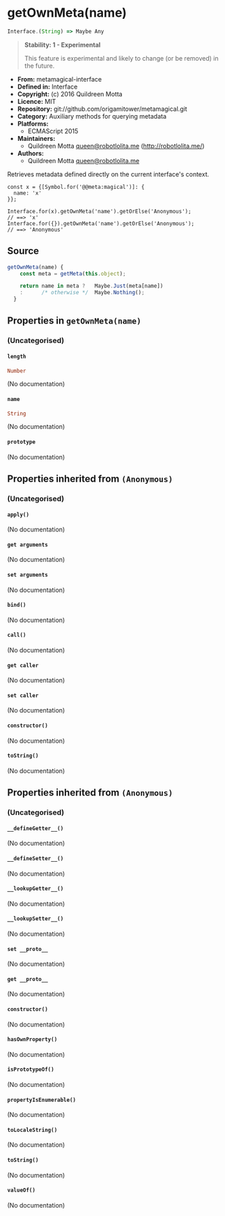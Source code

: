 

# getOwnMeta(name)


```javascript
Interface.(String) => Maybe Any
```




> 
> **Stability: 1 - Experimental**
> 
> This feature is experimental and likely to change (or be removed) in the
> future.
> 


  - **From:**
    metamagical-interface
  - **Defined in:**
    Interface
  - **Copyright:**
    (c) 2016 Quildreen Motta
  - **Licence:**
    MIT
  - **Repository:**
    git://github.com/origamitower/metamagical.git
  - **Category:**
    Auxiliary methods for querying metadata
  - **Platforms:**
      - ECMAScript 2015
  - **Maintainers:**
      - Quildreen Motta <queen@robotlolita.me> (http://robotlolita.me/)
  - **Authors:**
      - Quildreen Motta <queen@robotlolita.me>



Retrieves metadata defined directly on the current interface's context.


    const x = {[Symbol.for('@@meta:magical')]: {
      name: 'x'
    }};

    Interface.for(x).getOwnMeta('name').getOrElse('Anonymous');
    // ==> 'x'
    Interface.for({}).getOwnMeta('name').getOrElse('Anonymous');
    // ==> 'Anonymous'



## Source


```javascript
getOwnMeta(name) {
    const meta = getMeta(this.object);

    return name in meta ?   Maybe.Just(meta[name])
    :      /* otherwise */  Maybe.Nothing();
  }
```




## Properties in `getOwnMeta(name)`




### (Uncategorised)




#### `length`



```haskell
Number
```

(No documentation)



#### `name`



```haskell
String
```

(No documentation)



#### `prototype`



(No documentation)






## Properties inherited from `(Anonymous)`




### (Uncategorised)




#### `apply()`



(No documentation)



#### `get arguments`



(No documentation)



#### `set arguments`



(No documentation)



#### `bind()`



(No documentation)



#### `call()`



(No documentation)



#### `get caller`



(No documentation)



#### `set caller`



(No documentation)



#### `constructor()`



(No documentation)



#### `toString()`



(No documentation)






## Properties inherited from `(Anonymous)`




### (Uncategorised)




#### `__defineGetter__()`



(No documentation)



#### `__defineSetter__()`



(No documentation)



#### `__lookupGetter__()`



(No documentation)



#### `__lookupSetter__()`



(No documentation)



#### `set __proto__`



(No documentation)



#### `get __proto__`



(No documentation)



#### `constructor()`



(No documentation)



#### `hasOwnProperty()`



(No documentation)



#### `isPrototypeOf()`



(No documentation)



#### `propertyIsEnumerable()`



(No documentation)



#### `toLocaleString()`



(No documentation)



#### `toString()`



(No documentation)



#### `valueOf()`



(No documentation)








